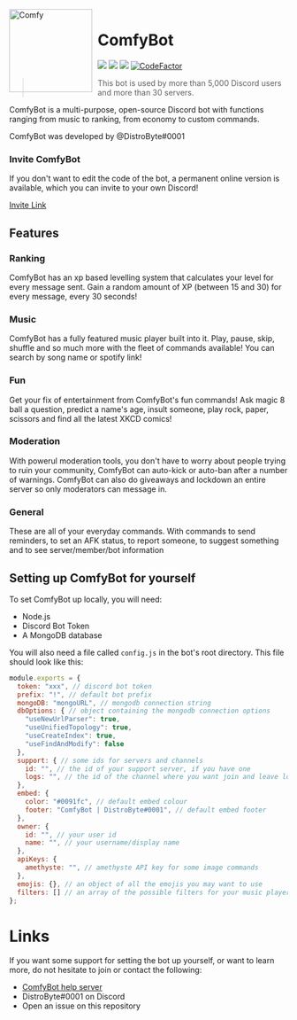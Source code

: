 <img width="150" height="150" align="left" style="float: left; margin: 0 10px 0 0;" alt="Comfy" src="https://i.dbyte.xyz/2021-04-yH.png">  

# ComfyBot

[![](https://img.shields.io/discord/762742746405535774?color=7289DA&label=Discord&logo=Discord)](https://invite.dbtye.xyz)
[![](https://img.shields.io/badge/discord.js-v12.0.0--dev-blue.svg?logo=npm)](https://github.com/discordjs)
[![](https://img.shields.io/badge/patreon-donate-orange.svg)](https://www.patreon.com/distrobyte)
[![CodeFactor](https://www.codefactor.io/repository/github/distrobyte/comfybot/badge)](https://www.codefactor.io/repository/github/distrobyte/comfybot)

> This bot is used by more than 5,000 Discord users and more than 30 servers.

ComfyBot is a multi-purpose, open-source Discord bot with functions ranging from music to ranking, from economy to custom commands.

ComfyBot was developed by @DistroByte#0001

### Invite ComfyBot

If you don't want to edit the code of the bot, a permanent online version is available, which you can invite to your own Discord!   

[Invite Link](https://top.gg/bot/666393146351026176)

## Features

### Ranking

ComfyBot has an xp based levelling system that calculates your level for every message sent. Gain a random amount of XP (between 15 and 30) for every message, every 30 seconds!

### Music

ComfyBot has a fully featured music player built into it. Play, pause, skip, shuffle and so much more with the fleet of commands available! You can search by song name or spotify link!

### Fun

Get your fix of entertainment from ComfyBot's fun commands! Ask magic 8 ball a question, predict a name's age, insult someone, play rock, paper, scissors and find all the latest XKCD comics!

### Moderation

With powerul moderation tools, you don't have to worry about people trying to ruin your community, ComfyBot can auto-kick or auto-ban after a number of warnings. ComfyBot can also do giveaways and lockdown an entire server so only moderators can message in.

### General

These are all of your everyday commands. With commands to send reminders, to set an AFK status, to report someone, to suggest something and to see server/member/bot information

## Setting up ComfyBot for yourself

To set ComfyBot up locally, you will need:

- Node.js
- Discord Bot Token
- A MongoDB database

You will also need a file called `config.js` in the bot's root directory.
This file should look like this:
```js
module.exports = {
  token: "xxx", // discord bot token
  prefix: "!", // default bot prefix
  mongoDB: "mongoURL", // mongodb connection string
  dbOptions: { // object containing the mongodb connection options
    "useNewUrlParser": true,
    "useUnifiedTopology": true,
    "useCreateIndex": true,
    "useFindAndModify": false
  },
  support: { // some ids for servers and channels
    id: "", // the id of your support server, if you have one
    logs: "", // the id of the channel where you want join and leave logs to be sent
  },
  embed: {
    color: "#0091fc", // default embed colour
    footer: "ComfyBot | DistroByte#0001", // default embed footer
  },
  owner: {
    id: "", // your user id
    name: "", // your username/display name
  },
  apiKeys: {
    amethyste: "", // amethyste API key for some image commands
  },
  emojis: {}, // an object of all the emojis you may want to use
  filters: [] // an array of the possible filters for your music player
};
```

# Links

If you want some support for setting the bot up yourself, or want to learn more, do not hesitate to join or contact the following:
- [ComfyBot help server](https://discord.gg/P5qRX8h)
- DistroByte#0001 on Discord
- Open an issue on this repository
  
  
  
  
  
  
